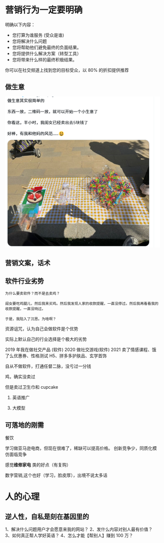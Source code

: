 # 营销行为一定要明确

明确以下内容：
- 您打算为谁服务 (受众是谁)
- 您将解决什么问题
- 您将帮助他们避免最终的负面结果。
- 您将提供什么解决方案（转型工具）
- 您将带来什么样的最终积极结果。

你可以在社交频道上找到您的目标受众，以 80% 的折扣提供推荐



## 做生意

![](images/2025-03-22-15-55-07.png)

## 营销文案，话术
## 软件行业劣势

```
为什么要卖软件？而不是去卖鸡？

闺女要吃鸡腿儿，然后我来买鸡。然后我发现人家的收款提醒，一直没停过。然后我再看看我的收款提醒，一直没响过。

于是，我陷入了沉思。为啥啊？
```

资源诅咒，认为自己会做软件是个优势

实际上默认自己的行业选择是个极大的劣势

2019 年我在做社交产品 (软件)
2020 做社交游戏(软件)
2021 卖了情感课程、饿了么优惠券、性格测试 H5、拼多多护肤品、玄学首饰

自从不做软件，打通任督二脉，没亏过一分钱

鸡，确实没卖过

但是卖过卫生巾和 cupcake

1. 英语推广

<!-- 2. 代购 （竞争者 山姆） -->

3. 大模型

## 可落地的刚需

餐饮

学习做亚马逊电商，但现在很难了，稀缺可以提高价格。
创新竞争少，同质化模仿面临竞争

感觉**维修家电** 类的好点（有复购）

数字营销,这个也好（学习，脸皮厚），出境不说太多话

# 人的心理

## 逆人性，自私是刻在基因里的

1、解决什么问题用户才会愿意来我的网站？
2、发什么内容对别人最有价值？
3、如何真正帮人学好英语？
4、怎么才能【帮别人】赚到 100 万？

